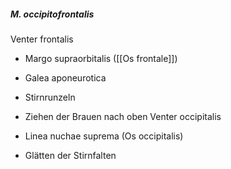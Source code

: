 ##### M. occipitofrontalis
Venter frontalis
*   Margo supraorbitalis ([[Os frontale]])
*   Galea aponeurotica
*   Stirnrunzeln
*   Ziehen der Brauen nach oben
Venter occipitalis
*   Linea nuchae suprema (Os occipitalis)
    
*   Glätten der Stirnfalten